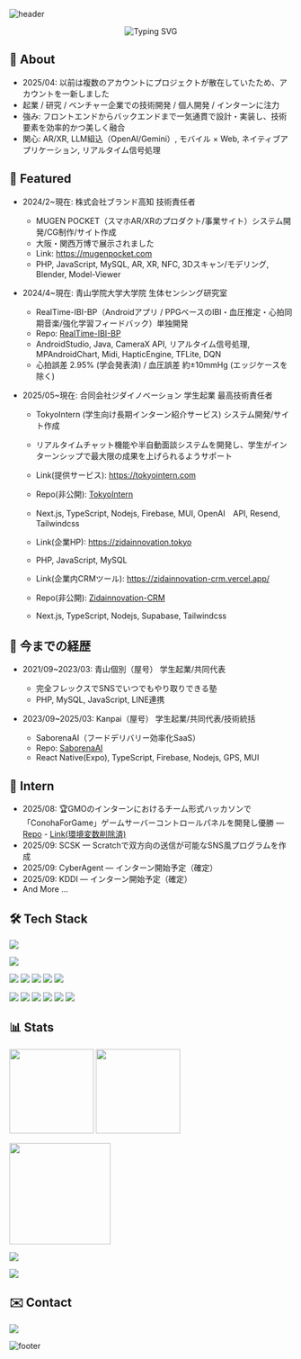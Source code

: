 <!-- Header: wave + typing (theme: #58bc82) -->
![header](https://capsule-render.vercel.app/api?type=waving&color=58bc82&height=180&section=header&text=nynynakazawa&fontSize=48&fontColor=ffffff)

<p align="center">
  <img src="https://readme-typing-svg.demolab.com?font=Fira+Code&size=22&pause=1000&color=58BC82&center=true&vCenter=true&width=720&lines=Full-stack+Engineer;Startup+%2F+Research+%2F+Venture+Dev;AR+%2F+LLM+%2F+Mobile+%2F+Web;Open+to+Collaboration+%26+Internships" alt="Typing SVG" />
</p>

## 👋 About
- 2025/04: 以前は複数のアカウントにプロジェクトが散在していたため、アカウントを一新しました
- 起業 / 研究 / ベンチャー企業での技術開発 / 個人開発 / インターンに注力
- 強み: フロントエンドからバックエンドまで一気通貫で設計・実装し、技術要素を効率的かつ美しく融合
- 関心: AR/XR, LLM組込（OpenAI/Gemini）, モバイル × Web, ネイティブアプリケーション, リアルタイム信号処理

## 🚀 Featured
- 2024/2~現在: 株式会社ブランド高知 技術責任者
  - MUGEN POCKET（スマホAR/XRのプロダクト/事業サイト）システム開発/CG制作/サイト作成
  - 大阪・関西万博で展示されました
  - Link: https://mugenpocket.com
  - PHP, JavaScript, MySQL, AR, XR, NFC, 3Dスキャン/モデリング, Blender, Model-Viewer

- 2024/4~現在: 青山学院大学大学院 生体センシング研究室
  - RealTime-IBI-BP（Androidアプリ / PPGベースのIBI・血圧推定・心拍同期音楽/強化学習フィードバック）単独開発
  - Repo: [RealTime-IBI-BP](https://github.com/nynynakazawa/RealTime-IBI-BP)
  - AndroidStudio, Java, CameraX API, リアルタイム信号処理, MPAndroidChart, Midi, HapticEngine, TFLite, DQN
  - 心拍誤差 2.95% (学会発表済) / 血圧誤差 約±10mmHg (エッジケースを除く)

- 2025/05~現在: 合同会社ジダイノベーション 学生起業 最高技術責任者
  - TokyoIntern (学生向け長期インターン紹介サービス) システム開発/サイト作成
  - リアルタイムチャット機能や半自動面談システムを開発し、学生がインターンシップで最大限の成果を上げられるようサポート
  - Link(提供サービス): https://tokyointern.com
  - Repo(非公開): [TokyoIntern](https://github.com/nynynakazawa/TokyoIntern)
  - Next.js, TypeScript, Nodejs, Firebase, MUI, OpenAI　API, Resend, Tailwindcss

  - Link(企業HP): https://zidainnovation.tokyo
  - PHP, JavaScript, MySQL

  - Link(企業内CRMツール): https://zidainnovation-crm.vercel.app/
  - Repo(非公開): [Zidainnovation-CRM](https://github.com/nynynakazawa/Zidainnovation-CRM)
  - Next.js, TypeScript, Nodejs, Supabase, Tailwindcss

## 📜 今までの経歴
- 2021/09~2023/03: 青山個別（屋号） 学生起業/共同代表
  - 完全フレックスでSNSでいつでもやり取りできる塾
  - PHP, MySQL, JavaScript, LINE連携

- 2023/09~2025/03: Kanpai（屋号） 学生起業/共同代表/技術統括
  - SaborenaAI（フードデリバリー効率化SaaS）
  - Repo: [SaborenaAI](https://github.com/nynynakazawa/SaborenaAI)
  - React Native(Expo), TypeScript, Firebase, Nodejs, GPS, MUI

## 🏢 Intern
- 2025/08: 🏆GMOのインターンにおけるチーム形式ハッカソンで「ConohaForGame」ゲームサーバーコントロールパネルを開発し優勝 — [Repo](https://github.com/nynynakazawa/GMO_Team_B) - [Link(環境変数削除済)](https://gmo-team-b.vercel.app)
- 2025/09: SCSK — Scratchで双方向の送信が可能なSNS風プログラムを作成
- 2025/09: CyberAgent — インターン開始予定（確定）
- 2025/09: KDDI — インターン開始予定（確定）
- And More ...

## 🛠 Tech Stack
<!-- main stacks -->
<p>
  <img src="https://skillicons.dev/icons?i=js,ts,react,nextjs,nodejs,firebase,java,php,python" />
</p>
<p>
  <img src="https://skillicons.dev/icons?i=html,css,tailwind,androidstudio,xcode,git,blender,mysql" />
</p>

<!-- extras / badges -->
<p>
  <img src="https://img.shields.io/badge/Mobile-React%20Native-61DAFB?logo=react&logoColor=white" />
  <img src="https://img.shields.io/badge/LLM-OpenAI-412991?logo=openai&logoColor=white" />
  <img src="https://img.shields.io/badge/LLM-Gemini-1A73E8?logo=google&logoColor=white" />
  <img src="https://img.shields.io/badge/Email-Resend-00A2FF?logo=resend&logoColor=white" />
  <img src="https://img.shields.io/badge/Database-Supabase-3ECF8E?logo=supabase&logoColor=white" />
</p>
<p>
  <img src="https://img.shields.io/badge/UI-MUI-0081CB?logo=mui&logoColor=white" />
  <img src="https://img.shields.io/badge/ML-TensorFlow-FF6F00?logo=tensorflow&logoColor=white" />
  <img src="https://img.shields.io/badge/WebAR-model--viewer-00BFA5" />
  <img src="https://img.shields.io/badge/NFC-Near%20Field%20Communication-000000" />
  <img src="https://img.shields.io/badge/CAD-Fusion%20360-FE6E00?logo=autodesk&logoColor=white" />
  <img src="https://img.shields.io/badge/Apple%20Developer-Enrolled-000000?logo=apple&logoColor=white" />
</p>

## 📊 Stats
<p>
  <img src="https://github-readme-stats.vercel.app/api?username=nynynakazawa&show_icons=true&hide_border=true&bg_color=00000000&theme=merko" height="150" />
  <img src="https://github-readme-stats.vercel.app/api/top-langs/?username=nynynakazawa&layout=compact&hide_border=true&hide=jupyter%20notebook&bg_color=00000000&theme=merko" height="150" />
</p>
<p>
  <img src="https://streak-stats.demolab.com?user=nynynakazawa&theme=transparent&hide_border=true" height="180" />
</p>
<p>
  <img src="https://github-profile-trophy.vercel.app/?username=nynynakazawa&theme=algolia&no-frame=true&no-bg=true&row=1&column=6" />
</p>
<p>
  <img src="https://github-readme-activity-graph.vercel.app/graph?username=nynynakazawa&bg_color=transparent&color=58bc82&line=58bc82&point=58bc82&area=true&hide_border=true" />
</p>

## ✉️ Contact
<p>
  <a href="mailto:nynynakazawa@gmail.com">
    <img src="https://img.shields.io/badge/Email-nynynakazawa%40gmail.com-58bc82?style=for-the-badge&labelColor=707070" />
  </a>
</p>

<!-- Footer wave -->
![footer](https://capsule-render.vercel.app/api?type=waving&color=58bc82&height=120&section=footer)